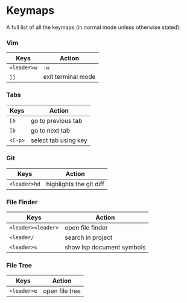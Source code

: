 # Keymaps

A full list of all the keymaps (in normal mode unless otherwise stated):

### Vim

|Keys|Action|
|----|------|
|`<leader>w`|`:w`|
|`jj`|exit terminal mode|

### Tabs

|Keys|Action|
|----|------|
|`[b`|go to previous tab|
|`]b`|go to next tab|
|`<C-p>`|select tab using key|

### Git

|Keys|Action|
|----|------|
|`<leader>hd` |highlights the git diff|

### File Finder

|Keys|Action|
|----|------|
|`<leader><leader>`|open file finder|
|`<leader/`|search in project|
|`<leader>s`|show lsp document symbols|

### File Tree

|Keys|Action|
|----|------|
|`<leader>e`|open file tree|

